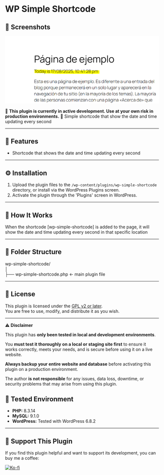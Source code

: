 # WP Simple Shortcode

## 📸 Screenshots
![Example of shortcode output](./screenshot.png)


🚧 **This plugin is currently in active development. Use at your own risk in production environments.** 🚧
Simple shortcode that show the date and time updating every second 

---

## 🧩 Features

- Shortcode that shows the date and time updating every second 

---

## ⚙️ Installation

1. Upload the plugin files to the `/wp-content/plugins/wp-simple-shortcode` directory, or install via the WordPress Plugins screen.
2. Activate the plugin through the 'Plugins' screen in WordPress.

---

## 🔧 How It Works

When the shortcode [wp-simple-shortcode] is added to the page, it will show the date and time updating every second in that specific location



---

## 📁 Folder Structure

wp-simple-shortcode/  
│  
├── wp-simple-shortcode.php ← main plugin file  


---

## 📝 License

This plugin is licensed under the [GPL v2 or later](https://www.gnu.org/licenses/gpl-2.0.html).  
You are free to use, modify, and distribute it as you wish.

---

⚠️ **Disclaimer**

This plugin has **only been tested in local and development environments**.

You **must test it thoroughly on a local or staging site first** to ensure it works correctly, meets your needs, and is secure before using it on a live website.

**Always backup your entire website and database** before activating this plugin on a production environment.

The author **is not responsible** for any issues, data loss, downtime, or security problems that may arise from using this plugin.

## 🧪 Tested Environment

- **PHP:** 8.3.14
- **MySQL:** 9.1.0
- **WordPress:** Tested with WordPress 6.8.2

---

## 💖 Support This Plugin

If you find this plugin helpful and want to support its development, you can buy me a coffee:

[![Ko-fi](https://ko-fi.com/img/githubbutton_sm.svg)](https://ko-fi.com/dreidgon)
